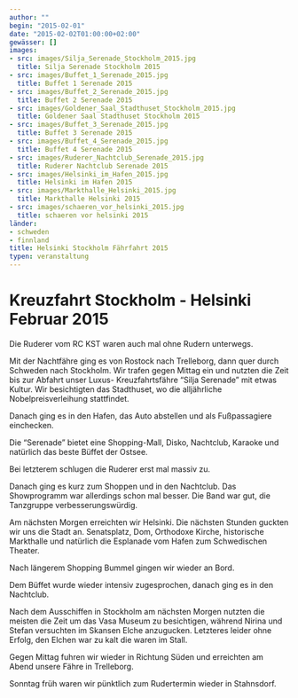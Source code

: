```yaml
---
author: ""
begin: "2015-02-01"
date: "2015-02-02T01:00:00+02:00"
gewässer: []
images:
- src: images/Silja_Serenade_Stockholm_2015.jpg
  title: Silja Serenade Stockholm 2015
- src: images/Buffet_1_Serenade_2015.jpg
  title: Buffet 1 Serenade 2015
- src: images/Buffet_2_Serenade_2015.jpg
  title: Buffet 2 Serenade 2015
- src: images/Goldener_Saal_Stadthuset_Stockholm_2015.jpg
  title: Goldener Saal Stadthuset Stockholm 2015
- src: images/Buffet_3_Serenade_2015.jpg
  title: Buffet 3 Serenade 2015
- src: images/Buffet_4_Serenade_2015.jpg
  title: Buffet 4 Serenade 2015
- src: images/Ruderer_Nachtclub_Serenade_2015.jpg
  title: Ruderer Nachtclub Serenade 2015
- src: images/Helsinki_im_Hafen_2015.jpg
  title: Helsinki im Hafen 2015
- src: images/Markthalle_Helsinki_2015.jpg
  title: Markthalle Helsinki 2015
- src: images/schaeren_vor_helsinki_2015.jpg
  title: schaeren vor helsinki 2015
länder:
- schweden
- finnland
title: Helsinki Stockholm Fährfahrt 2015
typen: veranstaltung
---
```


# Kreuzfahrt Stockholm - Helsinki Februar 2015


Die Ruderer vom RC KST waren auch mal ohne Rudern unterwegs.

Mit der Nachtfähre ging es von Rostock nach Trelleborg, dann quer durch Schweden nach Stockholm. Wir trafen gegen Mittag ein und nutzten die Zeit bis zur Abfahrt unser Luxus- Kreuzfahrtsfähre “Silja Serenade” mit etwas Kultur. Wir besichtigten das Stadthuset, wo die alljährliche Nobelpreisverleihung stattfindet.

Danach ging es in den Hafen, das Auto abstellen und als Fußpassagiere einchecken.

Die “Serenade” bietet eine Shopping-Mall, Disko, Nachtclub, Karaoke und natürlich das beste Büffet der Ostsee.

Bei letzterem schlugen die Ruderer erst mal massiv zu.

Danach ging es kurz zum Shoppen und in den Nachtclub. Das Showprogramm war allerdings schon mal besser. Die Band war gut, die Tanzgruppe verbesserungswürdig.

Am nächsten Morgen erreichten wir Helsinki. Die nächsten Stunden guckten wir uns die Stadt an. Senatsplatz, Dom, Orthodoxe Kirche, historische Markthalle und natürlich die Esplanade vom Hafen zum Schwedischen Theater.

Nach längerem Shopping Bummel gingen wir wieder an Bord.

Dem Büffet wurde wieder intensiv zugesprochen, danach ging es in den Nachtclub.

Nach dem Ausschiffen in Stockholm am nächsten Morgen nutzten die meisten die Zeit um das Vasa Museum zu besichtigen, während Nirina und Stefan versuchten im Skansen Elche anzugucken. Letzteres leider ohne Erfolg, den Elchen war zu kalt die waren im Stall.

Gegen Mittag fuhren wir wieder in Richtung Süden und erreichten am Abend unsere Fähre in Trelleborg.

Sonntag früh waren wir pünktlich zum Rudertermin wieder in Stahnsdorf.
